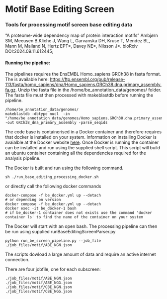 # Motif Base Editing Screen
### Tools for processing motif screen base editing data

“A proteome-wide dependency map of protein interaction motifs” Ambjørn SM, Meeusen B,Kliche J, Wang L, Garvanska DH, Kruse T, Mendez BL, Mann M, Mailand N, Hertz EPT*, Davey NE*, Nilsson J*. 
bioRxiv DOI:2024.09.11.612445;

#### Running the pipeline:

The pipelines requires the EnsEMBL Homo_sapiens GRCh38 in fasta format. The is available here: https://ftp.ensembl.org/pub/release-113/fasta/homo_sapiens/dna/Homo_sapiens.GRCh38.dna.primary_assembly.fa.gz. Unzip the fasta file in the /home/be_annotation_data/genomes/ folder. The fasta file must then processed with makeblastdb before running the pipeline.
```
/home/be_annotation_data/genomes/
makeblastdb -dbtype nucl  -in "/home/be_annotation_data/genomes/Homo_sapiens.GRCh38.dna.primary_assembly.fa" -out GRCh38_dna_primary_assembly -parse_seqids
```

The code base is containerised in a Docker container and therefore requires that docker is installed on your system. Information on installing Docker is avaialble at the Docker website [here](https://docs.docker.com/get-started/get-docker/). Once Docker is running the container can be installed and run using the supplied shell script. This script will build an ubuntu container containing all the dependencies required for the analysis pipeline. 

The Docker is built and run using the following command.

```
sh ./run_base_editing_processing_docker.sh 
```

or directly call the following docker commands

```
docker-compose -f be_docker.yml up --detach 
# or depending on version
docker compose -f be_docker.yml up --detach 
docker exec -it be_docker-1 bash
# if be_docker-1 container does not exists use the command 'docker container ls' to find the name of the container on your system
```

The Docker will start with an open bash. The processing pipeline can then be run using supplied runBaseEditingScreenParser.py
```
python run_be_screen_pipeline.py --job_file ./job_files/motif/ABE_NGN.json 
```

The scripts dowload a large amount of data and require an active internet connection.

There are four jobfile, one for each subscreen:
```
./job_files/motif/ABE_NGN.json
./job_files/motif/ABE_NGG.json
./job_files/motif/CBE_NGN.json
./job_files/motif/CBE_NGG.json
```
